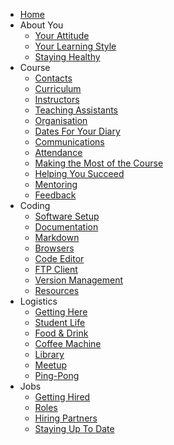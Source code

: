 * [Home](README.md)
* About You
    * [Your Attitude](about-you/your-attitude.md)
    * [Your Learning Style](about-you/your-learning-style.md)
    * [Staying Healthy](about-you/your-health.md)
* Course
    * [Contacts](course/contacts.md)
    * [Curriculum](course/curriculum.md)
    * [Instructors](course/instructors.md)
    * [Teaching Assistants](course/teaching-assistants.md)
    * [Organisation](course/organisation.md)
    * [Dates For Your Diary](course/dates-for-your-diary.md)
    * [Communications](course/communications.md)
    * [Attendance](course/attendance.md)
    * [Making the Most of the Course](course/making-the-most-of-the-course.md)
    * [Helping You Succeed](course/helping-you-to-succeed.md)
    * [Mentoring](course/mentoring.md)
    * [Feedback](course/feedback.md)
* Coding
    * [Software Setup](coding/software-setup.md)
    * [Documentation](coding/documentation.md)
    * [Markdown](coding/markdown.md)
    * [Browsers](coding/browsers.md)
    * [Code Editor](coding/code-editor.md)
    * [FTP Client](coding/ftp-client.md)
    * [Version Management](coding/version-management.md)
    * [Resources](coding/resources.md)
* Logistics
    * [Getting Here](logistics/getting-here.md)
    * [Student Life](logistics/student-life.md)
    * [Food & Drink](logistics/food.md)
    * [Coffee Machine](logistics/coffee-machine.md)
    * [Library](logistics/library.md)
    * [Meetup](logistics/meetup.md)
    * [Ping-Pong](logistics/ping-pong.md)
* Jobs
    * [Getting Hired](jobs/getting-hired.md)
    * [Roles](jobs/roles.md)
    * [Hiring Partners](jobs/hiring-partners.md)
    * [Staying Up To Date](jobs/newsletters.md)
